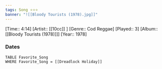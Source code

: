 ```yaml
---
tags: Song ⭐⭐⭐ 
banner: "![[Bloody Tourists (1978).jpg]]"
---
```

[Time:: 4:14]
[Artist:: [[10cc]] ]
[Genre:: Cod Reggae]
[Played:: 3]
[Album:: [[Bloody Tourists (1978)]]]
[Year:: 1978]
### Dates
````dataview
TABLE Favorite_Song
WHERE Favorite_Song = [[Dreadlock Holiday]]
````